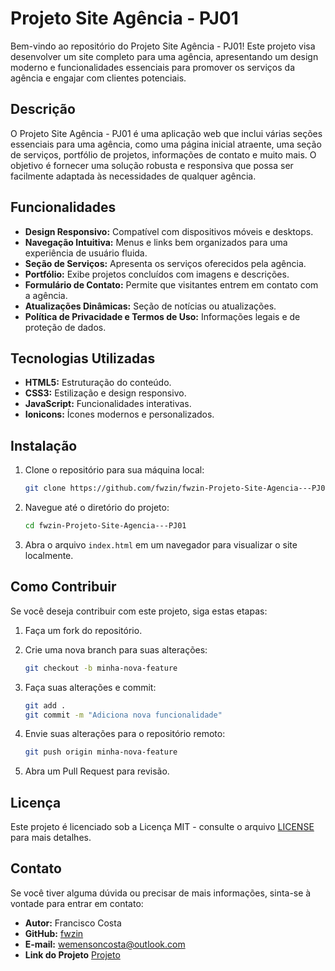 # Projeto Site Agência - PJ01

Bem-vindo ao repositório do Projeto Site Agência - PJ01! Este projeto visa desenvolver um site completo para uma agência, apresentando um design moderno e funcionalidades essenciais para promover os serviços da agência e engajar com clientes potenciais.

## Descrição

O Projeto Site Agência - PJ01 é uma aplicação web que inclui várias seções essenciais para uma agência, como uma página inicial atraente, uma seção de serviços, portfólio de projetos, informações de contato e muito mais. O objetivo é fornecer uma solução robusta e responsiva que possa ser facilmente adaptada às necessidades de qualquer agência.

## Funcionalidades

- **Design Responsivo:** Compatível com dispositivos móveis e desktops.
- **Navegação Intuitiva:** Menus e links bem organizados para uma experiência de usuário fluida.
- **Seção de Serviços:** Apresenta os serviços oferecidos pela agência.
- **Portfólio:** Exibe projetos concluídos com imagens e descrições.
- **Formulário de Contato:** Permite que visitantes entrem em contato com a agência.
- **Atualizações Dinâmicas:** Seção de notícias ou atualizações.
- **Política de Privacidade e Termos de Uso:** Informações legais e de proteção de dados.

## Tecnologias Utilizadas

- **HTML5:** Estruturação do conteúdo.
- **CSS3:** Estilização e design responsivo.
- **JavaScript:** Funcionalidades interativas.
- **Ionicons:** Ícones modernos e personalizados.

## Instalação

1. Clone o repositório para sua máquina local:

   ```bash
   git clone https://github.com/fwzin/fwzin-Projeto-Site-Agencia---PJ01.git
   ```

2. Navegue até o diretório do projeto:

   ```bash
   cd fwzin-Projeto-Site-Agencia---PJ01
   ```

3. Abra o arquivo `index.html` em um navegador para visualizar o site localmente.

## Como Contribuir

Se você deseja contribuir com este projeto, siga estas etapas:

1. Faça um fork do repositório.
2. Crie uma nova branch para suas alterações:

   ```bash
   git checkout -b minha-nova-feature
   ```

3. Faça suas alterações e commit:

   ```bash
   git add .
   git commit -m "Adiciona nova funcionalidade"
   ```

4. Envie suas alterações para o repositório remoto:

   ```bash
   git push origin minha-nova-feature
   ```

5. Abra um Pull Request para revisão.

## Licença

Este projeto é licenciado sob a Licença MIT - consulte o arquivo [LICENSE](LICENSE) para mais detalhes.

## Contato

Se você tiver alguma dúvida ou precisar de mais informações, sinta-se à vontade para entrar em contato:

- **Autor:** Francisco Costa
- **GitHub:** [fwzin](https://github.com/fwzin)
- **E-mail:** [wemensoncosta@outlook.com](mailto:wemensoncosta@outlook.com)
- **Link do Projeto** [Projeto](https://fwzin-projeto-site-agencia-pj-01.vercel.app/#)
